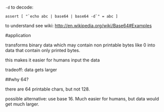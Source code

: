 `-d` to decode:

    assert [ "`echo abc | base64 | base64 -d`" = abc ]

to understand see wiki: <http://en.wikipedia.org/wiki/Base64#Examples>

#application

transforms binary data which may contain non printable bytes like 0
into data that contain only printed bytes.

this makes it easier for humans input the data

tradeoff: data gets larger

##why 64?

there are 64 printable chars, but not 128.

possible alternative: use base 16. Much easier for humans, but data would get much larger.
